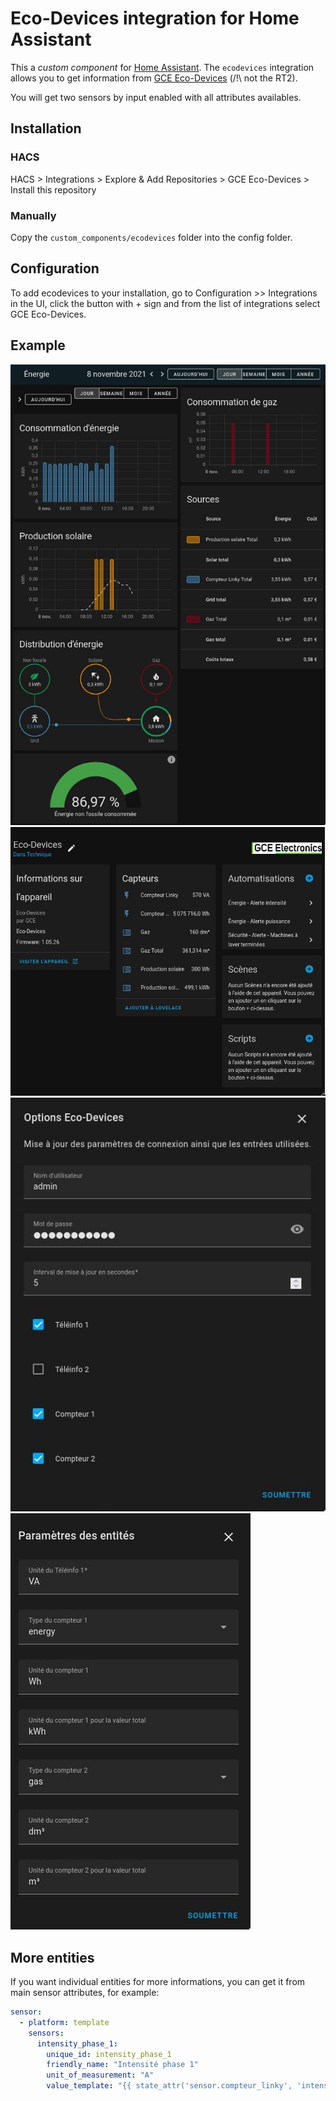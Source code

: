 # Eco-Devices integration for Home Assistant

This a _custom component_ for [Home Assistant](https://www.home-assistant.io/).
The `ecodevices` integration allows you to get information from [GCE Eco-Devices](http://gce-electronics.com/fr/carte-relais-ethernet-module-rail-din/409-teleinformation-ethernet-ecodevices.html) (/!\ not the RT2).

You will get two sensors by input enabled with all attributes availables.

## Installation

### HACS

HACS > Integrations > Explore & Add Repositories > GCE Eco-Devices > Install this repository

### Manually

Copy the `custom_components/ecodevices` folder into the config folder.

## Configuration

To add ecodevices to your installation, go to Configuration >> Integrations in the UI, click the button with + sign and from the list of integrations select GCE Eco-Devices.

## Example

![[Energy Dashboard]](.readme_content/ecodevices_energy.jpg)
![[Device page]](.readme_content/ecodevices_entities.jpg)
![[Options]](.readme_content/ecodevices_options.jpg)
![[Params]](.readme_content/ecodevices_params.jpg)

## More entities

If you want individual entities for more informations, you can get it from main sensor attributes, for example:

```yaml
sensor:
  - platform: template
    sensors:
      intensity_phase_1:
        unique_id: intensity_phase_1
        friendly_name: "Intensité phase 1"
        unit_of_measurement: "A"
        value_template: "{{ state_attr('sensor.compteur_linky', 'intensite_now_ph1') | int }}"
```
